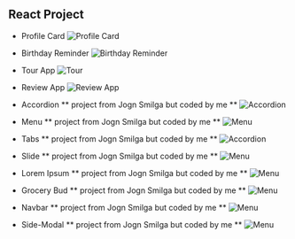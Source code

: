 ## React Project

* Profile Card 
![Profile Card](./React_Projects/birthday_reminder/src/asset/images/profile-card.jpg)

* Birthday Reminder
![Birthday Reminder](./React_Projects/birthday_reminder/src/asset/images/birthday-reminder.jpg)

* Tour App
![Tour](./React_Projects/birthday_reminder/src/asset/images/tours.jpg)

* Review App
![Review App](./React_Projects/birthday_reminder/src/asset/images/review.jpg)

* Accordion
** project from Jogn Smilga but coded by me **
![Accordion](./React_Projects/birthday_reminder/src/asset/images/accordion.jpg)

* Menu
** project from Jogn Smilga but coded by me **
![Menu](./React_Projects/birthday_reminder/src/asset/images/menu.jpg)

* Tabs
** project from Jogn Smilga but coded by me **
![Accordion](./React_Projects/birthday_reminder/src/asset/images/tabs.jpg)

* Slide
** project from Jogn Smilga but coded by me **
![Menu](./React_Projects/birthday_reminder/src/asset/images/slide.jpg)

* Lorem Ipsum
** project from Jogn Smilga but coded by me **
![Menu](./React_Projects/birthday_reminder/src/asset/images/lorem.jpg)

* Grocery Bud
** project from Jogn Smilga but coded by me **
![Menu](./React_Projects/birthday_reminder/src/asset/images/grocery.jpg)

* Navbar
** project from Jogn Smilga but coded by me **
![Menu](./React_Projects/birthday_reminder/src/asset/images/navbar.jpg)

* Side-Modal
** project from Jogn Smilga but coded by me **
![Menu](./React_Projects/birthday_reminder/src/asset/images/side-modal.jpg)


